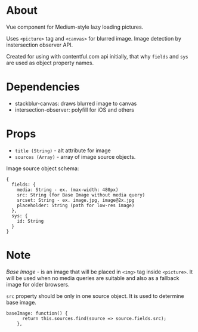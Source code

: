 # About

Vue component for Medium-style lazy loading pictures.

Uses `<picture>` tag and `<canvas>` for blurred image.
Image detection by instersection observer API.

Created for using with contentful.com api initially, that why `fields` and `sys` are used as object property names.

# Dependencies

* stackblur-canvas: draws blurred image to canvas
* intersection-observer: polyfill for iOS and others

# Props

* `title (String)` - alt attribute for image
* `sources (Array)` - array of image source objects.

Image source object schema:

```lang=json
{
  fields: {
    media: String - ex. (max-width: 480px)
    src: String (for Base Image without media query)
    srcset: String - ex. image.jpg, image@2x.jpg
    placeholder: String (path for low-res image)
  },
  sys: {
    id: String
  }
}
```

# Note

*Base Image* - is an image that will be placed in `<img>` tag inside `<picture>`. It will be used when no media queries are suitable and also as a fallback image for older browsers.

`src` property should be only in one source object. It is used to determine base image. 

```lang="javascript"
baseImage: function() {
      return this.sources.find(source => source.fields.src);
    },
```

